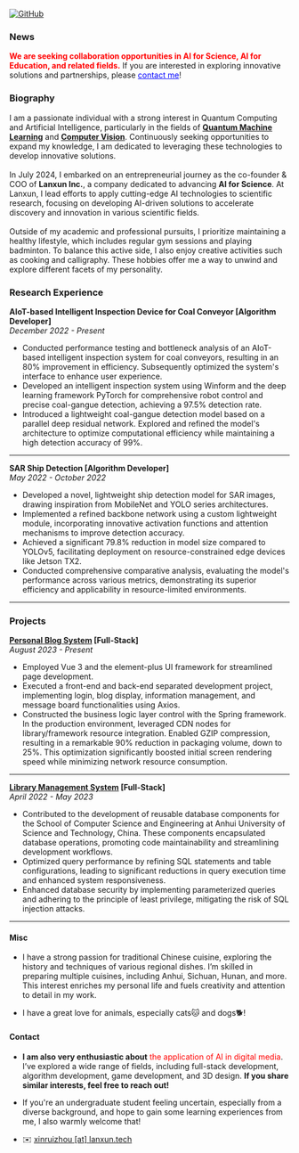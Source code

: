 
<!-- [![LinkedIn](https://img.shields.io/badge/LinkedIn-%230A66C2?style=for-the-badge&logo=linkedin&logoColor=white)](https://www.linkedin.com/in/jerry-yin-a21314292/) -->
[![GitHub](https://img.shields.io/badge/GitHub-%23121011?style=for-the-badge&logo=github&logoColor=white)](https://github.com/xinrui-z)


### News

<strong style="color:red;">We are seeking collaboration opportunities in AI for Science, AI for Education, and related fields.</strong> If you are interested in exploring innovative solutions and partnerships, please <a href="mailto:xinruizhou@lanxun.tech" style="color:blue; text-decoration:underline;">contact me</a>!




### Biography
I am a passionate individual with a strong interest in Quantum Computing and Artificial Intelligence, particularly in the fields of <strong><u>Quantum Machine Learning</u></strong> and <strong><u>Computer Vision</u></strong>. Continuously seeking opportunities to expand my knowledge, I am dedicated to leveraging these technologies to develop innovative solutions. <br><br>In July 2024, I embarked on an entrepreneurial journey as the co-founder & COO of <strong>Lanxun Inc.</strong>, a company dedicated to advancing <strong>AI for Science</strong>. At Lanxun, I lead efforts to apply cutting-edge AI technologies to scientific research, focusing on developing AI-driven solutions to accelerate discovery and innovation in various scientific fields. <br><br> Outside of my academic and professional pursuits, I prioritize maintaining a healthy lifestyle, which includes regular gym sessions and playing badminton. To balance this active side, I also enjoy creative activities such as cooking and calligraphy. These hobbies offer me a way to unwind and explore different facets of my personality.


### Research Experience

**AIoT-based Intelligent Inspection Device for Coal Conveyor [Algorithm Developer]**  
*December 2022 - Present*  

- Conducted performance testing and bottleneck analysis of an AIoT-based intelligent inspection system for coal conveyors, resulting in an 80% improvement in efficiency. Subsequently optimized the system's interface to enhance user experience.  
- Developed an intelligent inspection system using Winform and the deep learning framework PyTorch for comprehensive robot control and precise coal-gangue detection, achieving a 97.5% detection rate.  
- Introduced a lightweight coal-gangue detection model based on a parallel deep residual network. Explored and refined the model's architecture to optimize computational efficiency while maintaining a high detection accuracy of 99%.  

---

**SAR Ship Detection [Algorithm Developer]**  
*May 2022 - October 2022*  

- Developed a novel, lightweight ship detection model for SAR images, drawing inspiration from MobileNet and YOLO series architectures.  
- Implemented a refined backbone network using a custom lightweight module, incorporating innovative activation functions and attention mechanisms to improve detection accuracy.  
- Achieved a significant 79.8% reduction in model size compared to YOLOv5, facilitating deployment on resource-constrained edge devices like Jetson TX2.  
- Conducted comprehensive comparative analysis, evaluating the model's performance across various metrics, demonstrating its superior efficiency and applicability in resource-limited environments.  

---

### Projects  

**[Personal Blog System](https://github.com/Xinrui-Z/blog_vue) [Full-Stack]**  
*August 2023 - Present*  

- Employed Vue 3 and the element-plus UI framework for streamlined page development.  
- Executed a front-end and back-end separated development project, implementing login, blog display, information management, and message board functionalities using Axios.  
- Constructed the business logic layer control with the Spring framework. In the production environment, leveraged CDN nodes for library/framework resource integration. Enabled GZIP compression, resulting in a remarkable 90% reduction in packaging volume, down to 25%. This optimization significantly boosted initial screen rendering speed while minimizing network resource consumption.  

---

**[Library Management System](https://github.com/Xinrui-Z/TSJYStystem) [Full-Stack]**  
*April 2022 - May 2023*  

- Contributed to the development of reusable database components for the School of Computer Science and Engineering at Anhui University of Science and Technology, China. These components encapsulated database operations, promoting code maintainability and streamlining development workflows.  
- Optimized query performance by refining SQL statements and table configurations, leading to significant reductions in query execution time and enhanced system responsiveness.  
- Enhanced database security by implementing parameterized queries and adhering to the principle of least privilege, mitigating the risk of SQL injection attacks.  
---

#### Misc

* I have a strong passion for traditional Chinese cuisine, exploring the history and techniques of various regional dishes. I’m skilled in preparing multiple cuisines, including Anhui, Sichuan, Hunan, and more. This interest enriches my personal life and fuels creativity and attention to detail in my work.


* I have a great love for animals, especially cats🐱 and dogs🐕!

#### Contact<p id="contact-info"></p>

* **I am also very enthusiastic about** <span style="color:red;">the application of AI in digital media</span>. I’ve explored a wide range of fields, including full-stack development, algorithm development, game development, and 3D design. **If you share similar interests, feel free to reach out!**


* If you're an undergraduate student feeling uncertain, especially from a diverse background, and hope to gain some learning experiences from me, I also warmly welcome that!

* ✉️ [xinruizhou [at] lanxun.tech](mailto:xinruizhou@lanxun.tech)
